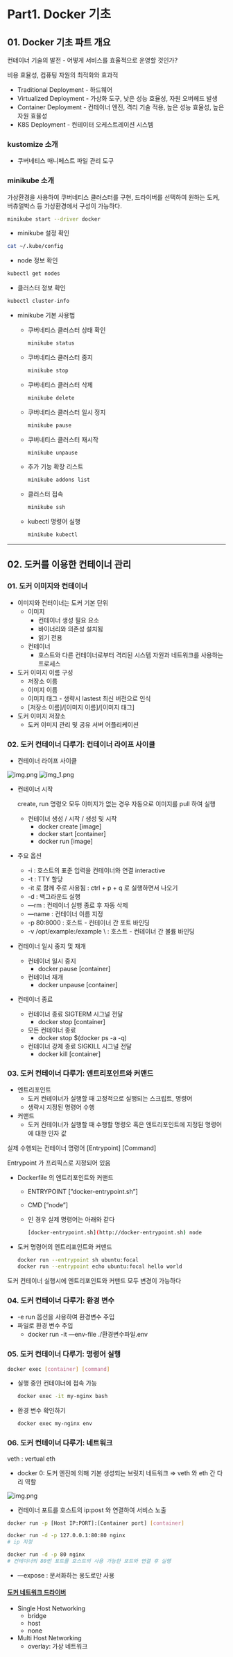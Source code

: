 # Part1. Docker 기초

## 01. Docker 기초 파트 개요

컨테이너 기술의 발전 - 어떻게 서비스를 효율적으로 운영할 것인가?

비용 효율성, 컴퓨팅 자원의 최적화와 효과적

- Traditional Deployment - 하드웨어
- Virtualized Deployment - 가상화 도구, 낮은 성능 효율성, 자원 오버헤드 발생
- Container Deployment - 컨테이너 엔진, 격리 기술 적용, 높은 성능 효율성, 높은 자원 효율성
- K8S Deployment - 컨테이터 오케스트레이션 시스템

### kustomize 소개

- 쿠버네티스 매니페스트 파일 관리 도구

### minikube 소개

가상환경을 사용하여 쿠버네티스 클러스터를 구현, 드라이버를 선택하여 원하는 도커, 버츄얼박스 등 가상환경에서 구성이 가능하다.

```bash
minikube start --driver docker
```

- minikube 설정 확인

```bash
cat ~/.kube/config
```

- node 정보 확인

```bash
kubectl get nodes
```

- 클러스터 정보 확인

```bash
kubectl cluster-info
```

- minikube 기본 사용법
    - 쿠버네티스 클러스터 상태 확인

        ```bash
        minikube status
        ```

    - 쿠버네티스 클러스터 중지

        ```bash
        minikube stop
        ```

    - 쿠버네티스 클러스터 삭제

        ```bash
        minikube delete
        ```

    - 쿠버네티스 클러스터 일시 정지

        ```bash
        minikube pause
        ```

    - 쿠버네티스 클러스터 재시작

        ```bash
        minikube unpause
        ```

    - 추가 기능 확장 리스트

        ```bash
        minikube addons list
        ```

    - 클러스터 접속

        ```bash
        minikube ssh
        ```

    - kubectl 명령어 실행

        ```bash
        minikube kubectl
        ```

---

## 02. 도커를 이용한 컨테이너 관리

### 01. 도커 이미지와 컨테이너

- 이미지와 컨터이너는 도커 기본 단위
    - 이미지
        - 컨테이너 생성 필요 요소
        - 바이너리와 의존성 설치됨
        - 읽기 전용
    - 컨테이너
        - 호스트와 다른 컨테이너로부터 격리된 시스템 자원과 네트워크를 사용하는 프로세스
- 도커 이미지 이름 구성
    - 저장소 이름
    - 이미지 이름
    - 이미지 태그 - 생략시 lastest 최신 버전으로 인식
    - [저장소 이름]/[이미지 이름]/[이미지 태그]
- 도커 이미지 저장소
    - 도커 이미지 관리 및 공유 서버 어플리케이션

### 02. 도커 컨테이너 다루기: 컨테이너 라이프 사이클

- 컨테이너 라이프 사이클

![img.png](img/img.png)
![img_1.png](img/img_1.png)

- 컨테이너 시작

  create, run 명령오 모두 이미지가 없는 경우 자동으로 이미지를 pull 하여 실행

    - 컨테이너 생성 / 시작 / 생성 및 시작
        - docker create [image]
        - docker start [container]
        - docker run [image]
- 주요 옵션
    - -i : 호스트의 표준 입력을 컨테이너와 연결 interactive
    - -t : TTY 할당
    - -it 로 함께 주로 사용됨 : ctrl + p + q 로 실행하면서 나오기
    - -d : 백그라운드 실행
    - —rm : 컨테이너 실행 종료 후 자동 삭제
    - —name : 컨테이너 이름 지정
    - -p 80:8000 : 호스트 - 컨테이너 간 포트 바인딩
    - -v /opt/example:/example \ : 호스트 - 컨테이너 간 볼륨 바인딩

- 컨테이너 일시 중지 및 재개
    - 컨테이너 일시 중지
        - docker pause [container]
    - 컨테이너 재개
        - docker unpause [container]
- 컨테이너 종료
    - 컨테이너 종료 SIGTERM 시그널 전달
        - docker stop [container]
    - 모든 컨테이너 종료
        - docker stop $(docker ps -a -q)
    - 컨테이너 강제 종료 SIGKILL 시그널 전달
        - docker kill [container]

### 03. 도커 컨테이너 다루기: 엔트리포인트와 커맨드

- 엔트리포인트
    - 도커 컨테이너가 실행할 때 고정적으로 실행되는 스크립트, 명령어
    - 생략시 지정된 명령어 수행
- 커맨드
    - 도커 컨테이너가 실행할 때 수행할 명령오 혹은 엔트리포인트에 지정된 명령어에 대한 인자 값

실제 수행되는 컨테이너 명령어 [Entrypoint] [Command]

Entrypoint 가 프리픽스로 지정되어 있음

- Dockerfile 의 엔트리포인트와 커맨드
    - ENTRYPOINT [”docker-entrypoint.sh”]
    - CMD [”node”]
    - 인 경우 실제 명령어는 아래와 같다

        ```bash
        [docker-entrypoint.sh](http://docker-entrypoint.sh) node
        ```


- 도커 명령어의 엔트리포인트와 커맨드

    ```bash
    docker run --entrypoint sh ubuntu:focal
    docker run --entrypoint echo ubuntu:focal hello world 
    ```

도커 컨테이너 실행시에 엔트리포인트와 커맨드 모두 변경이 가능하다

### 04. 도커 컨테이너 다루기: 환경 변수

- -e run 옵션을 사용하여 환경변수 주입
- 파일로 환경 변수 주입
    - docker run -it —env-file ./환경변수파일.env

### 05. 도커 컨테이너 다루기: 명령어 실행

```bash
docker exec [container] [command]
```

- 실행 중인 컨테이너에 접속 가능

    ```bash
    docker exec -it my-nginx bash
    ```

- 환경 변수 확인하기

    ```bash
    docker exec my-nginx env
    ```

### 06. 도커 컨테이너 다루기: 네트워크

veth : vertual eth

- docker 0: 도커 엔진에 의해 기본 생성되는 브릿지 네트워크 ⇒ veth 와 eth 간 다리 역할

![img.png](img.png)

- 컨테이너 포트를 호스트의 ip:post 와 연결하여 서비스 노출

```bash
docker run -p [Host IP:PORT]:[Container port] [container]

docker run -d -p 127.0.0.1:80:80 nginx
# ip 지정 

docker run -d -p 80 nginx
# 컨테이너의 80번 포트를 호스트의 사용 가능한 포트와 연결 후 실행 
```

- —expose : 문서화하는 용도로만 사용

#### [도커 네트워크 드라이버](https://docs.docker.com/network/drivers/)

- Single Host Networking
    - bridge
    - host
    - none
- Multi Host Networking
    - overlay: 가상 네트워크